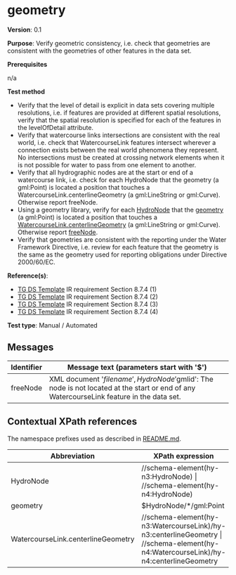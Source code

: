 # geometry

**Version**: 0.1

**Purpose**: Verify geometric consistency, i.e. check that geometries are consistent with the geometries of other features in the data set.

**Prerequisites**

n/a

**Test method**

* Verify that the level of detail is explicit in data sets covering multiple resolutions, i.e. if features are provided at different spatial resolutions, verify that the spatial resolution is specified for each of the features in the levelOfDetail attribute.
* Verify that watercourse links intersections are consistent with the real world, i.e. check that WatercourseLink features intersect wherever a connection exists between the real world phenomena they represent. No intersections must be created at crossing network elements when it is not possible for water to pass from one element to another.
* Verify that all hydrographic nodes are at the start or end of a watercourse link, i.e. check for each HydroNode that the geometry (a gml:Point) is located a position that touches a WatercourseLink.centerlineGeometry (a gml:LineString or gml:Curve). Otherwise report freeNode.
* Using a geometry library, verify for each [HydroNode](#HydroNode) that the [geometry](#geometry) (a gml:Point) is located a position that touches a [WatercourseLink.centerlineGeometry](#centerlineGeometry) (a gml:LineString or gml:Curve). Otherwise report [freeNode](#freeNode).
* Verify that geometries are consistent with the reporting under the Water Framework Directive, i.e. review for each feature that the geometry is the same as the geometry used for reporting obligations under Directive 2000/60/EC.

**Reference(s)**: 

* [TG DS Template](README.md#ref_TG_DS_tmpl) IR requirement Section 8.7.4 (1)
* [TG DS Template](README.md#ref_TG_DS_tmpl) IR requirement Section 8.7.4 (2)
* [TG DS Template](README.md#ref_TG_DS_tmpl) IR requirement Section 8.7.4 (3)
* [TG DS Template](README.md#ref_TG_DS_tmpl) IR requirement Section 8.7.4 (4)

**Test type**: Manual / Automated

## Messages

Identifier  |  Message text (parameters start with '$')
---------------------------------------------------------- | -------------------------------------------------------------------------
freeNode <a name="freeNode"/>  |  XML document '$filename', HydroNode '$gmlid': The node is not located at the start or end of any WatercourseLink feature in the data set.

## Contextual XPath references

The namespace prefixes used as described in [README.md](README.md#namespaces).

Abbreviation                                               |  XPath expression
---------------------------------------------------------- | -------------------------------------------------------------------------
HydroNode <a name="HydroNode"></a>   | //schema-element(hy-n3:HydroNode) \| //schema-element(hy-n4:HydroNode)
geometry <a name="geometry"></a>   | $HydroNode/*/gml:Point
WatercourseLink.centerlineGeometry <a name="centerlineGeometry"></a>   | //schema-element(hy-n3:WatercourseLink)/hy-n3:centerlineGeometry \| //schema-element(hy-n4:WatercourseLink)/hy-n4:centerlineGeometry